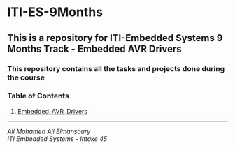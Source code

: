 # ITI-ES-9Months
## This is a repository for ITI-Embedded Systems 9 Months Track - Embedded AVR Drivers
### This repository contains all the tasks and projects done during the course

### **Table of Contents**

1. [Embedded_AVR_Drivers](Embedded_AVR_Drivers/)

---

*Ali Mohamed Ali Elmansoury*  
*ITI Embedded Systems - Intake 45*
